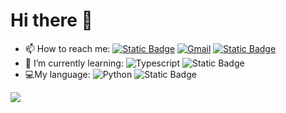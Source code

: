 # Hi there 👋

- 📫 How to reach me:  [![Static Badge](https://img.shields.io/badge/-Github-000?style=flat&logo=Github&logoColor=white&link=https%3A%2F%2Fgithub.com%2Fminchen3943)]((https://github.com/minchen3943))
[![Gmail](https://img.shields.io/badge/-Gmail-c14438?style=flat&logo=Gmail&logoColor=white)](mailto:minchen3943@gmail.com) [![Static Badge](https://img.shields.io/badge/twitter-1?style=flat&logo=x&color=black)](https://x.com/minchen3943)
- 🌱 I’m currently learning:  ![Typescript](https://img.shields.io/badge/Typescript-code?style=flat&logo=Typescript&logoColor=white&labelColor=blue&color=blue) ![Static Badge](https://img.shields.io/badge/Java-1?style=flat&logo=spring&logoColor=white&color=orange)
- :computer:My language:  ![Python](https://img.shields.io/badge/Python-code?style=flat&logo=python&logoColor=white&labelColor=blue&color=blue) ![Static Badge](https://img.shields.io/badge/Javascript-1?style=flat&logo=javascript&logoColor=white&labelColor=%23f7df1e&color=%23f7df1e)

<img align="center" src="https://github-readme-stats.vercel.app/api/wakatime?username=minchen3943&theme=transparent&hide_border=true&layout=compact&langs_count=22" />


